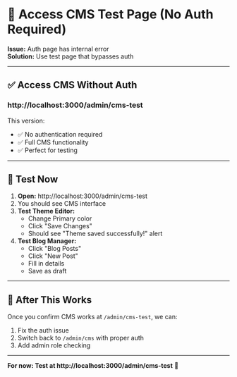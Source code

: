 # 🚀 Access CMS Test Page (No Auth Required)

**Issue:** Auth page has internal error  
**Solution:** Use test page that bypasses auth

---

## ✅ Access CMS Without Auth

### **http://localhost:3000/admin/cms-test**

This version:
- ✅ No authentication required
- ✅ Full CMS functionality  
- ✅ Perfect for testing

---

## 🧪 Test Now

1. **Open:** http://localhost:3000/admin/cms-test
2. You should see CMS interface
3. **Test Theme Editor:**
   - Change Primary color
   - Click "Save Changes"
   - Should see "Theme saved successfully!" alert
4. **Test Blog Manager:**
   - Click "Blog Posts"
   - Click "New Post"
   - Fill in details
   - Save as draft

---

## 📝 After This Works

Once you confirm CMS works at `/admin/cms-test`, we can:
1. Fix the auth issue
2. Switch back to `/admin/cms` with proper auth
3. Add admin role checking

---

**For now: Test at http://localhost:3000/admin/cms-test** 🚀

